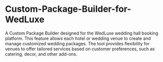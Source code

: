 # Custom-Package-Builder-for-WedLuxe
A Custom Package Builder designed for the WedLuxe wedding hall booking platform. This feature allows each hotel or wedding venue to create and manage customized wedding packages. The tool provides flexibility for venues to offer tailored services based on customer preferences, such as catering, decor, and other add-ons.
